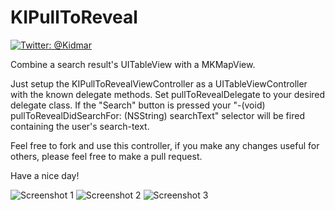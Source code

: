 # KIPullToReveal

[![Twitter: @Kidmar](https://img.shields.io/badge/contact-@Kidmar-blue.svg?style=flat)](https://twitter.com/Kidmar)

Combine a search result's UITableView with a MKMapView.

Just setup the KIPullToRevealViewController as a UITableViewController with the known delegate methods.
Set pullToRevealDelegate to your desired delegate class. If the "Search" button is pressed your "-(void) pullToRevealDidSearchFor: (NSString) searchText" selector will be fired containing
the user's search-text.

Feel free to fork and use this controller, if you make any changes useful for others, please feel free to make a pull request.

Have a nice day!

![Screenshot 1](https://raw.githubusercontent.com/kimar/blog.kida.io/master/screenshots/kipulltoreveal/1.png)
![Screenshot 2](https://raw.githubusercontent.com/kimar/blog.kida.io/master/screenshots/kipulltoreveal/2.png)
![Screenshot 3](https://raw.githubusercontent.com/kimar/blog.kida.io/master/screenshots/kipulltoreveal/3.png)
